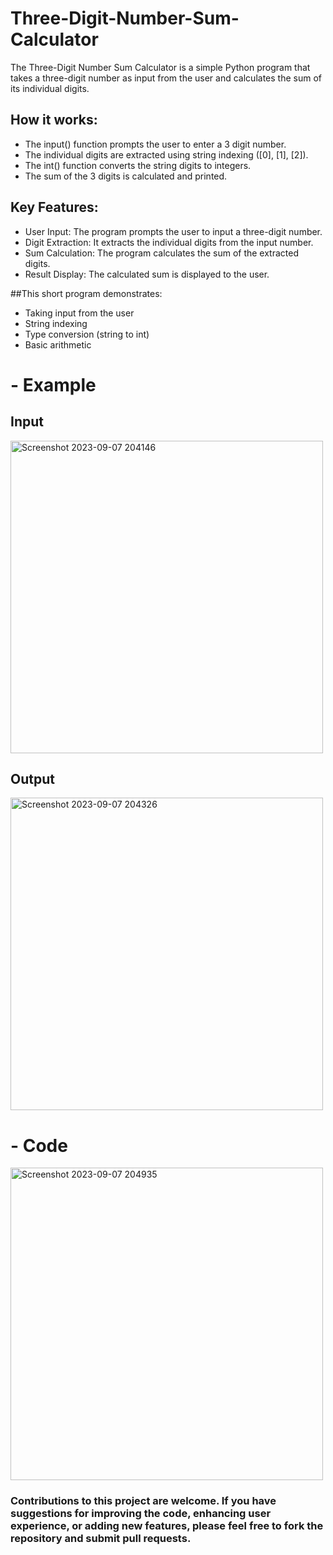 # Three-Digit-Number-Sum-Calculator
The Three-Digit Number Sum Calculator is a simple Python program that takes a three-digit number as input from the user and calculates the sum of its individual digits.

## How it works:

- The input() function prompts the user to enter a 3 digit number.
- The individual digits are extracted using string indexing ([0], [1], [2]).
- The int() function converts the string digits to integers.
- The sum of the 3 digits is calculated and printed.
  <br>
## Key Features:

- User Input: The program prompts the user to input a three-digit number.
- Digit Extraction: It extracts the individual digits from the input number.
- Sum Calculation: The program calculates the sum of the extracted digits.
- Result Display: The calculated sum is displayed to the user.

##This short program demonstrates:

- Taking input from the user
- String indexing
- Type conversion (string to int)
- Basic arithmetic

# - Example
## Input
<img width="500" alt="Screenshot 2023-09-07 204146" src="https://github.com/CyberSherlockVoyage/Three-Digit-Number-Sum-Calculator/assets/144046482/9bd962fd-f5ee-4471-8de2-0a95291ba2cf">

## Output
<img width="500" alt="Screenshot 2023-09-07 204326" src="https://github.com/CyberSherlockVoyage/Three-Digit-Number-Sum-Calculator/assets/144046482/125a3760-3bd2-48cf-86d6-8efd9e2097dc">

# - Code
<img width="500" alt="Screenshot 2023-09-07 204935" src="https://github.com/CyberSherlockVoyage/Three-Digit-Number-Sum-Calculator/assets/144046482/45823d60-6992-4be7-a79e-5d93b48d064d">

### Contributions to this project are welcome. If you have suggestions for improving the code, enhancing user experience, or adding new features, please feel free to fork the repository and submit pull requests.






